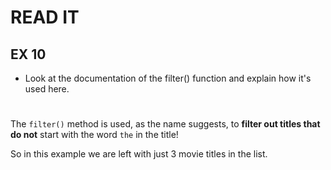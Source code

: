 # READ IT
## EX 10
* Look at the documentation of the filter() function and explain how it's used here.
#

The `filter()` method is used, as the name suggests, to <strong>filter out titles that do not</strong> start with the word `the` in the title! 

So in this example we are left with just 3 movie titles in the list. 